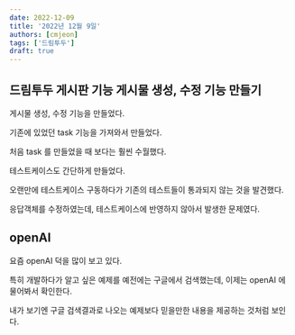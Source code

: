 ```yaml
---
date: 2022-12-09
title: '2022년 12월 9일'
authors: [cmjeon]
tags: ['드림투두']
draft: true
---
```


## 드림투두 게시판 기능 게시물 생성, 수정 기능 만들기

게시물 생성, 수정 기능을 만들었다.

기존에 있었던 task 기능을 가져와서 만들었다.

처음 task 를 만들었을 때 보다는 훨씬 수월했다.

<!--truncate-->

테스트케이스도 간단하게 만들었다.

오랜만에 테스트케이스 구동하다가 기존의 테스트들이 통과되지 않는 것을 발견했다.

응답객체를 수정하였는데, 테스트케이스에 반영하지 않아서 발생한 문제였다.

## openAI

요즘 openAI 덕을 많이 보고 있다.

특히 개발하다가 알고 싶은 예제를 예전에는 구글에서 검색했는데, 이제는 openAI 에 물어봐서 확인한다.

내가 보기엔 구글 검색결과로 나오는 예제보다 믿을만한 내용을 제공하는 것처럼 보인다.
